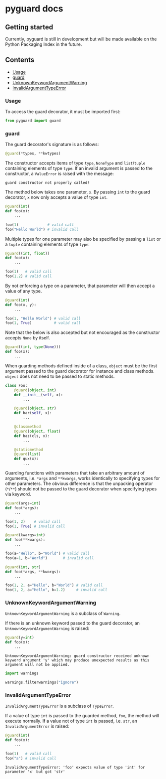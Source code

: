 # pyguard docs

## Getting started
Currently, pyguard is still in development but will be made available on the Python Packaging Index in the future.

## Contents
- [Usage](https://github.com/greysonDEV/pyguard/blob/main/DOCUMENTATION.md#usage)
- [guard](https://github.com/greysonDEV/pyguard/blob/main/DOCUMENTATION.md#guard)
- [UnknownKeywordArgumentWarning](https://github.com/greysonDEV/pyguard/blob/main/DOCUMENTATION.md#unknownkeywordargumentwarning)
- [InvalidArgumentTypeError](https://github.com/greysonDEV/pyguard/blob/main/DOCUMENTATION.md#invalidargumenttypeerror)

### Usage

To access the guard decorator, it must be imported first:
```python
from pyguard import guard
```

### guard

The guard decorator's signature is as follows:
```python
@guard(*types, **kwtypes)
```
The constructor accepts items of type `type`, `NoneType` and `list`/`tuple` containing elements of type `type`. If an invalid argument is passed to the constructor, a `ValueError` is raised with the message:
```
guard constructor not properly called!
```
The method below takes one parameter, `x`. By passing `int` to the guard decorator, `x` now only accepts a value of type `int`.
```python
@guard(int)
def foo(x):
    ...

foo(1)             # valid call
foo("Hello World") # invalid call
```
Multiple types for one parameter may also be specified by passing a `list` or a `tuple` containing elements of type `type`:
```python
@guard((int, float))
def foo(x):
    ...

foo(1)   # valid call
foo(1.2) # valid call
```
By not enforcing a type on a parameter, that parameter will then accept a value of any type.
```python
@guard(int)
def foo(x, y):
    ...

foo(1, "Hello World") # valid call
foo(1, True)          # valid call
```
Note that the below is also accepted but not encouraged as the constructor accepts `None` by itself.
```python
@guard((int, type(None)))
def foo(x):
    ...
```
When guarding methods defined inside of a class, `object` must be the first argument passed to the guard decorator for instance and class methods. `object` does not need to be passed to static methods.
```python
class Foo:
    @guard(object, int)
    def __init__(self, x):
        ...

    @guard(object, str)
    def bar(self, x):
        ...

    @classmethod
    @guard(object, float)
    def baz(cls, x):
        ...

    @staticmethod
    @guard(list)
    def qux(x):
        ...
```
Guarding functions with parameters that take an arbitrary amount of arguments, i.e. `*args` and `**kwargs`, works identically to specifying types for other parameters. The obvious difference is that the unpacking operator (`*`/`**`) should not be passed to the guard decorator when specifying types via keyword.
```python
@guard(args=int)
def foo(*args):
    ...

foo(1, 2)    # valid call
foo(1, True) # invalid call

@guard(kwargs=int)
def foo(**kwargs):
    ...

foo(a="Hello", b="World") # valid call
foo(a=1, b="World")       # invalid call

@guard(int, str)
def foo(*args, **kwargs):
    ...

foo(1, 2, a="Hello", b="World") # valid call
foo(1, 2, a="Hello", b=1.2)     # invalid call
```

### UnknownKeywordArgumentWarning

`UnknownKeywordArgumentWarning` is a subclass of `Warning`.

If there is an unknown keyword passed to the guard decorator, an `UnknownKeywordArgumentWarning` is raised:
```python
@guard(y=int)
def foo(x):
    ...
```
```
UnknownKeywordArgumentWarning: guard constructor received unknown keyword argument 'y' which may produce unexpected results as this argument will not be applied.
```

```python
import warnings

warnings.filterwarnings("ignore")
```

### InvalidArgumentTypeError

`InvalidArgumentTypeError` is a subclass of `TypeError`.

If a value of type `int` is passed to the guarded method, `foo`, the method will execute normally. If a value not of type `int` is passed, i.e. `str`, an `InvalidArgumentError` is raised:
```python
@guard(int)
def foo(x):
    ...

foo(1)   # valid call
foo("a") # invalid call
```
```
InvalidArgumentTypeError: 'foo' expects value of type 'int' for parameter 'x' but got 'str'
```